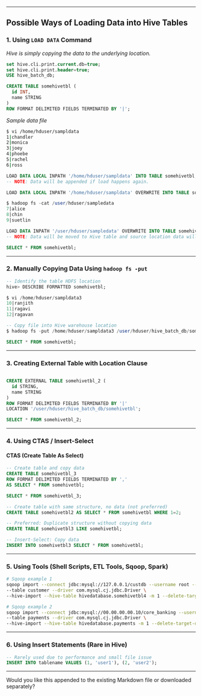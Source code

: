 

---

## Possible Ways of Loading Data into Hive Tables

### 1. Using `LOAD DATA` Command

*Hive is simply copying the data to the underlying location.*

```sql
set hive.cli.print.current.db=true;  
set hive.cli.print.header=true; 
USE hive_batch_db;

CREATE TABLE somehivetbl (
  id INT,
  name STRING
)
ROW FORMAT DELIMITED FIELDS TERMINATED BY '|';
```

*Sample data file*
```bash
$ vi /home/hduser/sampldata
1|chandler
2|monica
3|joey
4|phoebe
5|rachel
6|ross

```

```sql
LOAD DATA LOCAL INPATH '/home/hduser/sampldata' INTO TABLE somehivetbl;
-- NOTE: Data will be appended if load happens again.

LOAD DATA LOCAL INPATH '/home/hduser/sampldata' OVERWRITE INTO TABLE somehivetbl;

$ hadoop fs -cat /user/hduser/sampledata
7|alice
8|chin
9|suetlin

LOAD DATA INPATH '/user/hduser/sampledata' OVERWRITE INTO TABLE somehivetbl;
-- NOTE: Data will be moved to Hive table and source location data will be removed.

SELECT * FROM somehivetbl;

```

---

### 2. Manually Copying Data Using `hadoop fs -put`

```sql
-- Identify the table HDFS location
hive> DESCRIBE FORMATTED somehivetbl;

$ vi /home/hduser/sampldata3
10|ranjith
11|ragavi
12|ragavan

-- Copy file into Hive warehouse location
$ hadoop fs -put /home/hduser/sampldata3 /user/hduser/hive_batch_db/somehivetbl/sampledata3

SELECT * FROM somehivetbl;

```

---

### 3. Creating External Table with Location Clause

```sql

CREATE EXTERNAL TABLE somehivetbl_2 (
  id STRING,
  name STRING
)
ROW FORMAT DELIMITED FIELDS TERMINATED BY '|'
LOCATION '/user/hduser/hive_batch_db/somehivetbl';

SELECT * FROM somehivetbl_2;

```

---

### 4. Using CTAS / Insert-Select

#### CTAS (Create Table As Select)

```sql
-- Create table and copy data
CREATE TABLE somehivetbl_3
ROW FORMAT DELIMITED FIELDS TERMINATED BY ','
AS SELECT * FROM somehivetbl;

SELECT * FROM somehivetbl_3;

```

```sql
-- Create table with same structure, no data (not preferred)
CREATE TABLE somehivetbl2 AS SELECT * FROM somehivetbl WHERE 1=2;
```

```sql
-- Preferred: Duplicate structure without copying data
CREATE TABLE somehivetbl3 LIKE somehivetbl;

-- Insert-Select: Copy data
INSERT INTO somehivetbl3 SELECT * FROM somehivetbl;
```

---

### 5. Using Tools (Shell Scripts, ETL Tools, Sqoop, Spark)

```bash
# Sqoop example 1
sqoop import --connect jdbc:mysql://127.0.0.1/custdb --username root --password Root123$ \
--table customer --driver com.mysql.cj.jdbc.Driver \
--hive-import --hive-table hivedatabase.somehivetbl4 -m 1 --delete-target-dir

# Sqoop example 2
sqoop import --connect jdbc:mysql://00.00.00.00.10/core_banking --username izusername --password izpassword \
--table payments --driver com.mysql.cj.jdbc.Driver \
--hive-import --hive-table hivedatabase.payments -m 1 --delete-target-dir
```

---

### 6. Using Insert Statements (Rare in Hive)

```sql
-- Rarely used due to performance and small file issue
INSERT INTO tablename VALUES (1, 'user1'), (2, 'user2');
```

---

Would you like this appended to the existing Markdown file or downloaded separately?
